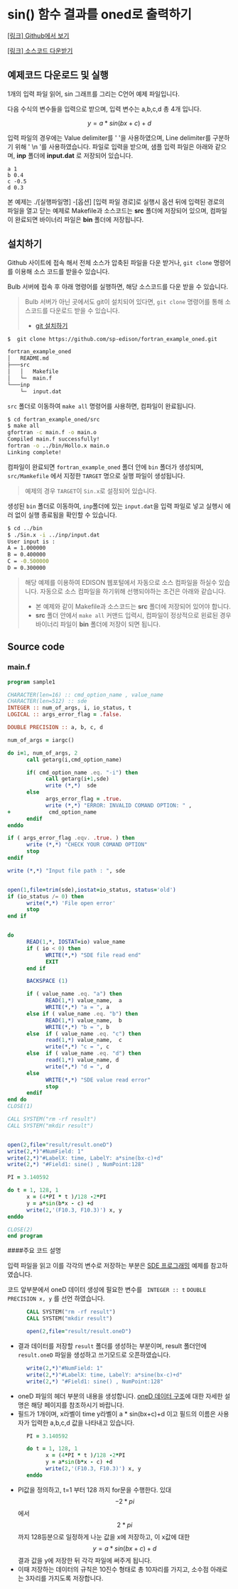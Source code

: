 # sin() 함수 결과를 oned로 출력하기


[[링크] Github에서 보기](https://github.com/sp-edison/fortran_example_oned)

[[링크] 소스코드 다운받기](https://github.com/sp-edison/fortran_example_oned/archive/master.zip)

## 예제코드 다운로드 및 실행

1개의 입력 파일 읽어, sin 그래프를 그리는 C언어 예제 파일입니다.

다음 수식의 변수들을 입력으로 받으며, 입력 변수는 a,b,c,d 총 4개 입니다.

$$ y = a * sin(bx+c)+d $$


입력 파일의 경우에는 Value delimiter를 ' '을 사용하였으며, Line delimiter를 구분하기 위해 ' \n '를 사용하였습니다. 파일로 입력을 받으며, 샘플 입력 파일은 아래와 같으며, **inp** 폴더에 **input.dat** 로 저장되어 있습니다.

```
a 1
b 0.4
c -0.5
d 0.3
```


본 예제는 ./[실행파일명] -[옵션] [입력 파일 경로]로 실행시 옵션 뒤에 입력된 경로의 파일을 열고 닫는 예제로 Makefile과 소스코드는 **src** 폴더에 저장되어 있으며, 컴파일이 완료되면 바이너리 파일은 **bin** 폴더에 저장됩니다.


## 설치하기

Github 사이트에 접속 해서 전체 소스가 압축된 파일을 다운 받거나, ```git clone``` 명령어를 이용해 소스 코드를 받을수 있습니다.

Bulb 서버에 접속 후 아래 명령어를 실행하면, 해당 소스코드를 다운 받을 수 있습니다.
> Bulb 서버가 아닌 곳에서도 git이 설치되어 있다면, ```git clone``` 명령어를 통해 소스코드를 다운로드 받을 수 있습니다.
> - [git 설치하기](https://git-scm.com/book/ko/v2/%EC%8B%9C%EC%9E%91%ED%95%98%EA%B8%B0-Git-%EC%84%A4%EC%B9%98)

```bash
$  git clone https://github.com/sp-edison/fortran_example_oned.git
```

```bash
fortran_example_oned
│   README.md
├───src
│   │   Makefile
│   └─  main.f
└───inp
    └─  input.dat
```

```src``` 폴더로 이동하여 ```make all``` 명령어를 사용하면, 컴파일이 완료됩니다.

```bash
$ cd fortran_example_oned/src
$ make all
gfortran -c main.f -o main.o
Compiled main.f successfully!
fortran -o ../bin/Hollo.x main.o
Linking complete!
```

컴파일이 완료되면 ```fortran_example_oned``` 폴더 안에 ```bin``` 폴더가 생성되며, ```src/Mamkefile``` 에서 지정한 ```TARGET``` 명으로 실행 파일이 생성됩니다.
> 예제의 경우 ```TARGET```이 ```Sin.x```로 설정되어 있습니다.

생성된 ```bin``` 폴더로 이동하여, ```inp```폴더에 있는 ```input.dat```을 입력 파일로 넣고 실행시 에러 없이 실행 종료됨을 확인할 수 있습니다.

```bash
$ cd ../bin
$ ./Sin.x -i ../inp/input.dat
User input is :
A = 1.000000
B = 0.400000
C = -0.500000
D = 0.300000
```


> 해당 예제를 이용하여 EDISON 웹포털에서 자동으로 소스 컴파일을 하실수 있습니다. 자동으로 소스 컴파일을 하기위해 선행되야하는 조건은 아래와 같습니다.
> - 본 예제와 같이 Makefile과 소스코드는 **src** 폴더에 저장되어 있어야 합니다.
> - **src** 폴더 안에서 ```make all``` 커맨드 입력시, 컴파일이 정상적으로 왼료된 경우 바이너리 파일이 **bin** 폴더에 저장이 되면 됩니다.

## Source code

### main.f
```fortran
program sample1

CHARACTER(len=16) :: cmd_option_name , value_name
CHARACTER(len=512) :: sde
INTEGER :: num_of_args, i, io_status, t
LOGICAL :: args_error_flag = .false.

DOUBLE PRECISION :: a, b, c, d

num_of_args = iargc()

do i=1, num_of_args, 2
      call getarg(i,cmd_option_name)

      if( cmd_option_name .eq. "-i") then
            call getarg(i+1,sde)
            write (*,*)  sde
      else
            args_error_flag = .true.
            write (*,*) "ERROR: INVALID COMAND OPTION: " ,
+            cmd_option_name
      endif
enddo

if ( args_error_flag .eqv. .true. ) then
      write (*,*) "CHECK YOUR COMAND OPTION"
      stop
endif

write (*,*) "Input file path : ", sde


open(1,file=trim(sde),iostat=io_status, status='old')
if (io_status /= 0) then
      write(*,*) 'File open error'
      stop
end if


do
      READ(1,*, IOSTAT=io) value_name
      if ( io < 0) then
            WRITE(*,*) "SDE file read end"
            EXIT
      end if

      BACKSPACE (1)

      if ( value_name .eq. "a") then
            READ(1,*) value_name,  a
            WRITE(*,*) "a = ", a
      else if ( value_name .eq. "b") then
            READ(1,*) value_name,  b
            WRITE(*,*) "b = ", b
      else  if ( value_name .eq. "c") then
            read(1,*) value_name,  c
            write(*,*) "c = ", c
      else  if ( value_name .eq. "d") then
            read(1,*) value_name, d
            write(*,*) "d = ", d
      else
            WRITE(*,*) "SDE value read error"
            stop
      endif
end do
CLOSE(1)

CALL SYSTEM("rm -rf result")
CALL SYSTEM("mkdir result")


open(2,file="result/result.oneD")
write(2,*)"#NumField: 1"
write(2,*)"#LabelX: time, LabelY: a*sine(bx-c)+d"
write(2,*) "#Field1: sine() , NumPoint:128"

PI = 3.140592

do t = 1, 128, 1
      x = (4*PI * t )/128 -2*PI
      y = a*sin(b*x - c) +d
      write(2,'(F10.3, F10.3)') x, y
enddo

CLOSE(2)
end program

```


####주요 코드 설명

입력 파일을 읽고 이를 각각의 변수로 저장하는 부분은 [SDE 프로그래밍](./SDE.md) 예제를 참고하였습니다.

코드 앞부분에서 oneD 데이터 생성에 필요한 변수를 ``` INTEGER :: t``` ```DOUBLE PRECISION x, y``` 를 선언 하였습니다.


```fortran
      CALL SYSTEM("rm -rf result")
      CALL SYSTEM("mkdir result")

      open(2,file="result/result.oneD")
```

- 결과 데이터를 저장할 ```result```  폴더를 생성하는 부분이며, result 폴더안에 ```result.oneD``` 파일을 생성하고 쓰기모드로 오픈하였습니다.

```fortran
      write(2,*)"#NumField: 1"
      write(2,*)"#LabelX: time, LabelY: a*sine(bx-c)+d"
      write(2,*) "#Field1: sine() , NumPoint:128"
```

- oneD 파일의 헤더 부분의 내용을 생성합니다. [oneD 데이터 구조](../02_Output_programing/03_oneD.md)에 대한 자세한 설명은 해당 페이지를 참조하시기 바랍니다.
- 필드가 1개이며, x라벨이 time y라벨이 a * sin(bx+c)+d 이고 필드의 이름은 사용자가 입력한 a,b,c,d 값을 나타내고 있습니다.

```fortran
      PI = 3.140592

      do t = 1, 128, 1
            x = (4*PI * t )/128 -2*PI
            y = a*sin(b*x - c) +d
            write(2,'(F10.3, F10.3)') x, y
      enddo
```
- PI값을 정의하고, t=1 부터 128 까지 for문을 수행한다. 있대 $$-2*pi$$에서 $$2*pi$$ 까지 128등분으로 일정하게 나눈 값을 x에 저장하고, 이 x값에 대한 $$y=a*sin(bx+c)+d$$ 결과 값을 y에 저장한 뒤 각각 파일에 써주게 됩니다.
- 이때 저장하는 데이터의 규칙은 10진수 형태로 총 10자리를 가지고, 소수점 아래로는 3자리를 가지도록 저장합니다.

